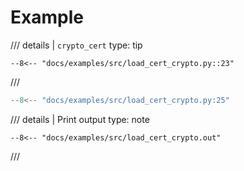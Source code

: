 # Example

/// details | `crypto_cert`
    type: tip
```
--8<-- "docs/examples/src/load_cert_crypto.py::23"
```
///

```python
--8<-- "docs/examples/src/load_cert_crypto.py:25"
```

/// details | Print output
    type: note
``` 
--8<-- "docs/examples/src/load_cert_crypto.out"
```
///